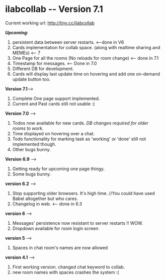 # ilabcollab -- Version 7.1
Current working url: http://tiny.cc/ilabcollab


***Upcoming***:
1. persistent data between server restarts. <--done in V6
2. Cards implementation for collab space. (along with realtime sharing and MEMEs) <-- 7
3. One Page for all the rooms (No reloads for room change) <-- done in 7.1
4. Timestamp for messages. <-- Done in 7.0
5. Different DB for development.
6. Cards will display last update time on hovering and add one on-demand update button too.

**Version 7.1**-->
1. Complete One page support implemented.
2. Current and Past cards still not usable :(

**Version 7.0** -->
1. Todos now available for new cards. *DB changes required for older rooms to work.*
2. Time displayed on hovering over a chat.
3. Todo functionality for marking task as 'working' or 'done' still not implemented though.
4. Other bugs bunny.

**Version 6.9** -->
1. Getting ready for upcoming one page thingy.
2. Some bugs bunny.

**version 6.2** -->
1. Stop supporting older browsers. It's high time. //You could have used Babel altogether but who cares.
2. Changelog in web. <-- done in 6.3

**version 6** -->
1. Messages' persistence now resistant to server restarts !! WOW.
2. Dropdown available for room login screen

**version 5** -->
1. Spaces in chat room's names are now allowed

**version 4.1** -->
1. First working version. changed chat keyword to collab.
2. new room names with spaces crashes the system :(
